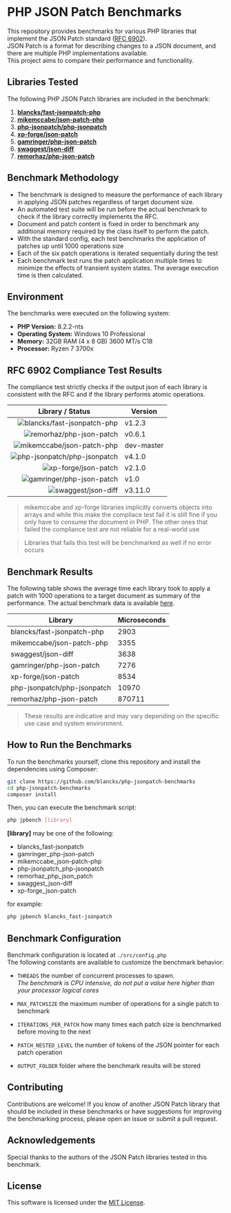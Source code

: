 # PHP JSON Patch Benchmarks

This repository provides benchmarks for various PHP libraries that implement the JSON Patch standard ([RFC 6902](https://datatracker.ietf.org/doc/html/rfc6902)). \
JSON Patch is a format for describing changes to a JSON document, and there are multiple PHP implementations available. \
This project aims to compare their performance and functionality.


## Libraries Tested

The following PHP JSON Patch libraries are included in the benchmark:

1. [**blancks/fast-jsonpatch-php**](https://github.com/blancks/fast-jsonpatch-php)
2. [**mikemccabe/json-patch-php**](https://github.com/mikemccabe/json-patch-php)
3. [**php-jsonpatch/php-jsonpatch**](https://github.com/raphaelstolt/php-jsonpatch)
4. [**xp-forge/json-patch**](https://github.com/xp-forge/json-patch)
5. [**gamringer/php-json-patch**](https://github.com/gamringer/JSONPatch)
6. [**swaggest/json-diff**](https://github.com/swaggest/json-diff)
7. [**remorhaz/php-json-patch**](https://github.com/remorhaz/php-json-patch)


## Benchmark Methodology

* The benchmark is designed to measure the performance of each library in applying JSON patches regardless of target document size.
* An automated test suite will be run before the actual benchmark to check if the library correctly implements the RFC.
* Document and patch content is fixed in order to benchmark any additional memory required by the class itself to perform the patch.
* With the standard config, each test benchmarks the application of patches up until 1000 operations size
* Each of the six patch operations is iterated sequentially during the test
* Each benchmark test runs the patch application multiple times to minimize the effects of transient system states. The average execution time is then calculated.


## Environment

The benchmarks were executed on the following system:

- **PHP Version:** 8.2.2-nts
- **Operating System:** Windows 10 Professional
- **Memory:** 32GB RAM (4 x 8 GB) 3600 MT/s C18
- **Processor:** Ryzen 7 3700x


## RFC 6902 Compliance Test Results

The compliance test strictly checks if the output json of each library is consistent with the RFC and if the library performs atomic operations.

| Library / Status                                                                                                                                             | Version    |
|--------------------------------------------------------------------------------------------------------------------------------------------------------------|------------|
| <div align="right">![blancks/fast-jsonpatch-php](https://github.com/blancks/php-jsonpatch-benchmarks/workflows/blancks/fast-jsonpatch-php/badge.svg)</div>   | v1.2.3     |
| <div align="right">![remorhaz/php-json-patch](https://github.com/blancks/php-jsonpatch-benchmarks/workflows/remorhaz/php-json-patch/badge.svg)</div>         | v0.6.1     |
| <div align="right">![mikemccabe/json-patch-php](https://github.com/blancks/php-jsonpatch-benchmarks/workflows/mikemccabe/json-patch-php/badge.svg)</div>     | dev-master |
| <div align="right">![php-jsonpatch/php-jsonpatch](https://github.com/blancks/php-jsonpatch-benchmarks/workflows/php-jsonpatch/php-jsonpatch/badge.svg)</div> | v4.1.0     |
| <div align="right">![xp-forge/json-patch](https://github.com/blancks/php-jsonpatch-benchmarks/workflows/xp-forge/json-patch/badge.svg)</div>                 | v2.1.0     |
| <div align="right">![gamringer/php-json-patch](https://github.com/blancks/php-jsonpatch-benchmarks/workflows/gamringer/php-json-patch/badge.svg)</div>       | v1.0       |
| <div align="right">![swaggest/json-diff](https://github.com/blancks/php-jsonpatch-benchmarks/workflows/swaggest/json-diff/badge.svg)</div>                   | v3.11.0    |

> mikemccabe and xp-forge libraries implicitly converts objects into arrays and while this make the compliace test fail it is still fine if you only have to consume the document in PHP. The other ones that failed the compliance test are not reliable for a real-world use

> Libraries that fails this test will be benchmarked as well if no error occurs

## Benchmark Results 

The following table shows the average time each library took to apply a patch with 1000 operations to a target document as summary of the performance. 
The actual benchmark data is available [here](https://docs.google.com/spreadsheets/d/1ZTDWh1k-zzhYHqZB3JMD2WRV0bPRIWUMRbLiMJhMLHk/edit?usp=sharing).

| Library                     | Microseconds |
|-----------------------------|--------------|
| blancks/fast-jsonpatch-php  | 2903         |
| mikemccabe/json-patch-php   | 3355         |
| swaggest/json-diff          | 3638         |
| gamringer/php-json-patch    | 7276         |
| xp-forge/json-patch         | 8534         |
| php-jsonpatch/php-jsonpatch | 10970        |
| remorhaz/php-json-patch     | 870711       |

> These results are indicative and may vary depending on the specific use case and system environment.

## How to Run the Benchmarks

To run the benchmarks yourself, clone this repository and install the dependencies using Composer:

```bash
git clone https://github.com/blancks/php-jsonpatch-benchmarks
cd php-jsonpatch-benchmarks
composer install
```

Then, you can execute the benchmark script:
```bash
php jpbench [library]
```

**[library]** may be one of the following:
* blancks_fast-jsonpatch
* gamringer_php-json-patch
* mikemccabe_json-patch-php
* php-jsonpatch_php-jsonpatch
* remorhaz_php_json_patch
* swaggest_json-diff
* xp-forge_json-patch

for example:
```bash
php jpbench blancks_fast-jsonpatch
```


## Benchmark Configuration

Benchmark configuration is located at `./src/config.php` \
The following constants are available to customize the benchmark behavior:

* `THREADS` the number of concurrent processes to spawn. \
  _The benchmark is CPU intensive, do not put a value here higher than your processor logical cores_


* `MAX_PATCHSIZE` the maximum number of operations for a single patch to benchmark


* `ITERATIONS_PER_PATCH` how many times each patch size is benchmarked before moving to the next


* `PATCH_NESTED_LEVEL` the number of tokens of the JSON pointer for each patch operation


* `OUTPUT_FOLDER` folder where the benchmark results will be stored


## Contributing

Contributions are welcome! If you know of another JSON Patch library that should be included in these benchmarks or have suggestions for improving the benchmarking process, please open an issue or submit a pull request.


## Acknowledgements

Special thanks to the authors of the JSON Patch libraries tested in this benchmark.


## License

This software is licensed under the [MIT License](LICENSE.md).
